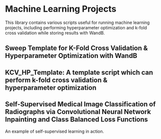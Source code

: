 # Machine Learning Projects
This library contains various scripts useful for running machine learning projects, including performing hyperparameter optimization and k-fold cross validation while storing results with WandB. 

## Sweep Template for K-Fold Cross Validation & Hyperparameter Optimization with WandB
## KCV_HP_Template: A template script which can perform k-fold cross validation & hyperparameter optimization

## Self-Supervised Medical Image Classification of Radiographs via Convolutional Neural Network Inpainting and Class Balanced Loss Functions
An example of self-supervised learning in action. 

